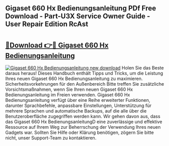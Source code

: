 ## Gigaset 660 Hx Bedienungsanleitung PDf Free Download - Part-U3X Service Owner Guide - User Repair Edition RcAst

# <h2><a href="http://df1x9s2.blite.top/?on=Gigaset+660+Hx+Bedienungsanleitung">🔗Download 👉🔴 Gigaset 660 Hx Bedienungsanleitung</a></h2>

[![Gigaset 660 Hx Bedienungsanleitung new download](https://i.imgur.com/lujVjoI.png)](http://df1x9s2.blite.top/?on=Gigaset+660+Hx+Bedienungsanleitung)
Holen Sie das Beste daraus heraus! Dieses Handbuch enthält Tipps und Tricks, um die Leistung Ihres neuen Gigaset 660 Hx Bedienungsanleitung zu maximieren. Sicherheitsvorkehrungen für den Außenbereich Bitte treffen Sie zusätzliche Vorsichtsmaßnahmen, wenn Sie Ihren neuen Gigaset 660 Hx Bedienungsanleitung im Freien verwenden. Gigaset 660 Hx Bedienungsanleitung verfügt über eine Reihe erweiterter Funktionen, darunter Sprachbefehle, anpassbare Einstellungen, Unterstützung für mehrere Sprachen und automatische Backups, auf die alle über die Benutzeroberfläche zugegriffen werden kann. Wir gehen davon aus, dass das Gigaset 660 Hx BedienungsanleitungD eine zuverlässige und effektive Ressource auf Ihrem Weg zur Beherrschung der Verwendung Ihres neuen Gadgets war. Sollten Sie Hilfe oder Klärung benötigen, zögern Sie bitte nicht, unser Support-Team zu kontaktieren.
